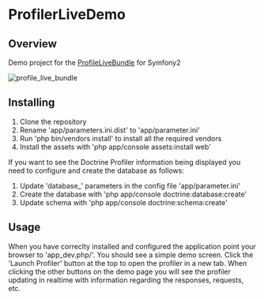 ProfilerLiveDemo
================

## Overview

Demo project for the [ProfileLiveBundle](https://github.com/dsyph3r/ProfilerLiveBundle)
for Symfony2

![profile_live_bundle](http://twitpic.com/737t5f)

## Installing

 1. Clone the repository
 2. Rename 'app/parameters.ini.dist' to 'app/parameter.ini'
 3. Run 'php bin/vendors install' to install all the required vendors
 4. Install the assets with 'php app/console assets:install web'

If you want to see the Doctrine Profiler information being displayed you need to
configure and create the database as follows:

 1.  Update 'database_' parameters in the config file 'app/parameter.ini'
 2. Create the database with 'php app/console doctrine:database:create'
 3. Update schema with 'php app/console doctrine:schema:create'

## Usage

When you have correclty installed and configured the application point your
browser to 'app_dev.php/'. You should see a simple demo screen. Click the 'Launch
Profiler' button at the top to open the profiler in a new tab. When clicking the
other buttons on the demo page you will see the profiler updating in realtime
with information regarding the responses, requests, etc.